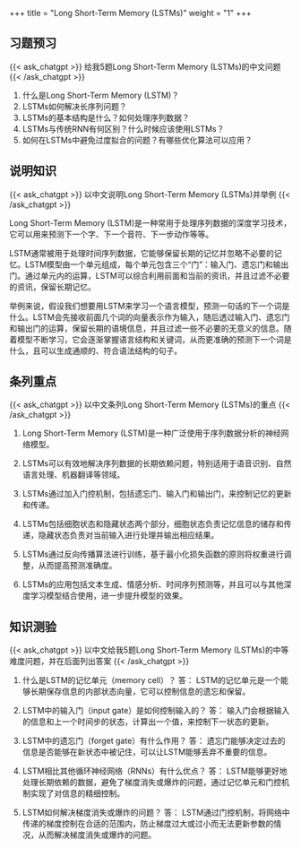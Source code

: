 +++
title = "Long Short-Term Memory (LSTMs)"
weight = "1"
+++
## 习题预习
{{< ask_chatgpt >}}
给我5题Long Short-Term Memory (LSTMs)的中文问题
{{< /ask_chatgpt >}}

1. 什么是Long Short-Term Memory (LSTM)？
2. LSTMs如何解决长序列问题？
3. LSTMs的基本结构是什么？如何处理序列数据？
4. LSTMs与传统RNN有何区别？什么时候应该使用LSTMs？
5. 如何在LSTMs中避免过度拟合的问题？有哪些优化算法可以应用？   

## 说明知识
{{< ask_chatgpt >}}
以中文说明Long Short-Term Memory (LSTMs)并举例
{{< /ask_chatgpt >}}

Long Short-Term Memory (LSTM)是一种常用于处理序列数据的深度学习技术，它可以用来预测下一个字、下一个音符、下一步动作等等。

LSTM通常被用于处理时间序列数据，它能够保留长期的记忆并忽略不必要的记忆。LSTM模型由一个单元组成，每个单元包含三个“门”：输入门、遗忘门和输出门。通过单元内的运算，LSTM可以综合利用前面和当前的资讯，并且过滤不必要的资讯，保留长期记忆。

举例来说，假设我们想要用LSTM来学习一个语言模型，预测一句话的下一个词是什么。LSTM会先接收前面几个词的向量表示作为输入，随后透过输入门、遗忘门和输出门的运算，保留长期的语境信息，并且过滤一些不必要的无意义的信息。随着模型不断学习，它会逐渐掌握语言结构和关键词，从而更准确的预测下一个词是什么，且可以生成通顺的、符合语法结构的句子。   

## 条列重点
{{< ask_chatgpt >}}
以中文条列Long Short-Term Memory (LSTMs)的重点
{{< /ask_chatgpt >}}

1. Long Short-Term Memory (LSTM)是一种广泛使用于序列数据分析的神经网络模型。

2. LSTMs可以有效地解决序列数据的长期依赖问题，特别适用于语音识别、自然语言处理、机器翻译等领域。

3. LSTMs通过加入门控机制，包括遗忘门、输入门和输出门，来控制记忆的更新和传递。

4. LSTMs包括细胞状态和隐藏状态两个部分，细胞状态负责记忆信息的储存和传递，隐藏状态负责对当前输入进行处理并输出相应结果。

5. LSTMs通过反向传播算法进行训练，基于最小化损失函数的原则将权重进行调整，从而提高预测准确度。

6. LSTMs的应用包括文本生成、情感分析、时间序列预测等，并且可以与其他深度学习模型结合使用，进一步提升模型的效果。   

## 知识测验
{{< ask_chatgpt >}}
以中文给我5题Long Short-Term Memory (LSTMs)的中等难度问题，并在后面列出答案
{{< /ask_chatgpt >}}

1. 什么是LSTM的记忆单元（memory cell）？
答： LSTM的记忆单元是一个能够长期保存信息的内部状态向量，它可以控制信息的遗忘和保留。

2. LSTM中的输入门（input gate）是如何控制输入的？
答： 输入门会根据输入的信息和上一个时间步的状态，计算出一个值，来控制下一状态的更新。

3. LSTM中的遗忘门（forget gate）有什么作用？
答： 遗忘门能够决定过去的信息是否能够在新状态中被记住，可以让LSTM能够丢弃不重要的信息。

4. LSTM相比其他循环神经网络（RNNs）有什么优点？
答： LSTM能够更好地处理长期依赖的数据，避免了梯度消失或爆炸的问题，通过记忆单元和门控机制实现了对信息的精细控制。

5. LSTM如何解决梯度消失或爆炸的问题？
答： LSTM通过门控机制，将网络中传递的梯度控制在合适的范围内，防止梯度过大或过小而无法更新参数的情况，从而解决梯度消失或爆炸的问题。   

